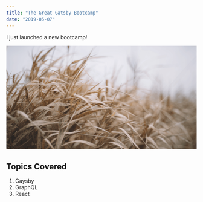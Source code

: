```yaml
---
title: "The Great Gatsby Bootcamp"
date: "2019-05-07"
---
```


I just launched a new bootcamp!

![Grass](./grass.png)

## Topics Covered

1. Gaysby
2. GraphQL
3. React
